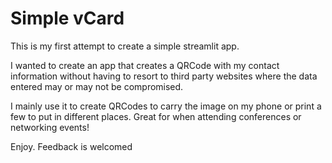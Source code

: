 # Simple vCard

This is my first attempt to create a simple streamlit app. 

I wanted to create an app that creates a QRCode with my contact information without having to resort to third party websites where
the data entered may or may not be compromised. 

I mainly use it to create QRCodes to carry the image on my phone or print a few to put in different places. Great for when attending conferences or networking events!

Enjoy. Feedback is welcomed
